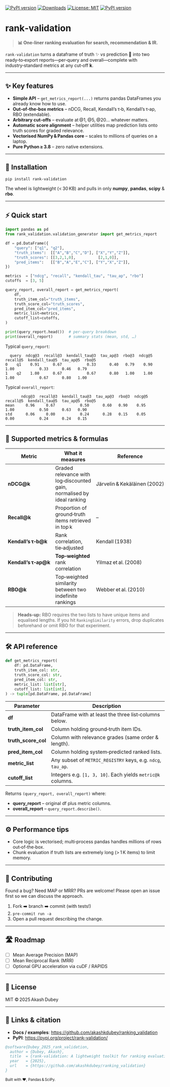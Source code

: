 [![PyPI version](https://badge.fury.io/py/rank-validation.svg)](https://badge.fury.io/py/rank-validation) 
[![Downloads](https://static.pepy.tech/badge/rank-validation)](https://pepy.tech/project/rank-validation)
[![License: MIT](https://img.shields.io/badge/License-MIT-yellow.svg)](LICENSE)
[![PyPI version](https://img.shields.io/pypi/v/rank-validation?label=PyPI)](https://pypi.org/project/rank-validation/)


# **rank‑validation**

> **📊 One‑liner ranking evaluation for search, recommendation & IR.**

`rank‑validation` turns a dataframe of truth ✨ *vs* prediction 🔮 into two ready‑to‑export reports—per‑query and overall—complete with industry‑standard metrics at any cut‑off **k**.

---

## ✨ Key features

- **Simple API** – `get_metrics_report(...)` returns pandas DataFrames you already know how to use.  
- **Out‑of‑the‑box metrics** – nDCG, Recall, Kendall’s τ‑b, Kendall’s τ‑ap, RBO (extendable).  
- **Arbitrary cut‑offs** – evaluate at @1, @5, @20… whatever matters.  
- **Automatic score alignment** – helper utilities map prediction lists onto truth scores for graded relevance.  
- **Vectorised NumPy & Pandas core** – scales to millions of queries on a laptop.  
- **Pure Python ≥ 3.8** – zero native extensions.

---

## 🚀 Installation

```bash
pip install rank-validation
```

The wheel is lightweight (< 30 KB) and pulls in only **numpy**, **pandas**, **scipy** & **rbo**.

---

## ⚡ Quick start

```python
import pandas as pd
from rank_validation.validation_generator import get_metrics_report

df = pd.DataFrame({
    "query": ["q1", "q2"],
    "truth_items":  [["A","B","C","D"], ["X","Y","Z"]],
    "truth_scores": [[3,2,1,0],          [2,1,0]],
    "pred_items":   [["B","A","E","C"], ["Y","X","Z"]],
})

metrics  = ["ndcg", "recall", "kendall_tau", "tau_ap", "rbo"]
cutoffs  = [3, 5]

query_report, overall_report = get_metrics_report(
    df,
    truth_item_col="truth_items",
    truth_score_col="truth_scores",
    pred_item_col="pred_items",
    metric_list=metrics,
    cutoff_list=cutoffs,
)

print(query_report.head())  # per‑query breakdown
print(overall_report)       # summary stats (mean, std, …)
```

Typical `query_report`:

```
  query  ndcg@3  recall@3  kendall_tau@3  tau_ap@3  rbo@3  ndcg@5  recall@5  kendall_tau@5  tau_ap@5  rbo@5
0    q1    0.91      0.67           0.33      0.40   0.79    0.90      1.00           0.33      0.46   0.79
1    q2    1.00      0.67           0.67      0.80   1.00    1.00      1.00           0.67      0.80   1.00
```

Typical `overall_report`:

```
       ndcg@3  recall@3  kendall_tau@3  tau_ap@3  rbo@3  ndcg@5  recall@5  kendall_tau@5  tau_ap@5  rbo@5
mean     0.96     0.67           0.50      0.60   0.90    0.95     1.00           0.50      0.63   0.90
std      0.06     0.00           0.24      0.28   0.15    0.05     0.00           0.24      0.24   0.15
```

---

## 🧮 Supported metrics & formulas

| Metric | What it measures | Reference |
| ------ | ---------------- | --------- |
| **nDCG@k** | Graded relevance with log‑discounted gain, normalised by ideal ranking | Järvelin & Kekäläinen (2002) |
| **Recall@k** | Proportion of ground‑truth items retrieved in top k | – |
| **Kendall’s τ‑b@k** | Rank correlation, tie‑adjusted | Kendall (1938) |
| **Kendall’s τ‑ap@k** | **Top‑weighted** rank correlation | Yilmaz et al. (2008) |
| **RBO@k** | Top‑weighted similarity between two indefinite rankings | Webber et al. (2010) |

> **Heads‑up:** RBO requires the two lists to have unique items and equalised lengths. If you hit `RankingSimilarity` errors, drop duplicates beforehand or omit RBO for that experiment.

---

## 🛠️ API reference

```python
def get_metrics_report(
    df: pd.DataFrame,
    truth_item_col: str,
    truth_score_col: str,
    pred_item_col: str,
    metric_list: list[str],
    cutoff_list: list[int],
) -> tuple[pd.DataFrame, pd.DataFrame]
```

| Parameter | Description |
|-----------|-------------|
| **df** | DataFrame with at least the three list‑columns below. |
| **truth_item_col** | Column holding ground‑truth item IDs. |
| **truth_score_col** | Column with relevance grades (same order & length). |
| **pred_item_col** | Column holding system‑predicted ranked lists. |
| **metric_list** | Any subset of `METRIC_REGISTRY` keys, e.g. `ndcg`, `tau_ap`. |
| **cutoff_list** | Integers e.g. `[1, 3, 10]`. Each yields `metric@k` columns. |

Returns `(query_report, overall_report)` where:

* **query_report** – original df plus metric columns.  
* **overall_report** – `query_report.describe()`.

---

## ⚙️ Performance tips

- Core logic is vectorised; multi‑process pandas handles millions of rows out‑of‑the‑box.  
- Chunk evaluation if truth lists are extremely long (> 1 K items) to limit memory.

---

## 🤝 Contributing

Found a bug? Need MAP or MRR? PRs are welcome! Please open an issue first so we can discuss the approach.

1. Fork ➡️ branch ➡️ commit (with tests!)  
2. `pre‑commit run -a`  
3. Open a pull request describing the change.

---

## 🛣️ Roadmap

- [ ] Mean Average Precision (MAP)  
- [ ] Mean Reciprocal Rank (MRR)  
- [ ] Optional GPU acceleration via cuDF / RAPIDS  

---

## 📝 License

MIT © 2025 Akash Dubey

---

## 🔗 Links & citation

- **Docs / examples**: <https://github.com/akashkdubey/ranking_validation>  
- **PyPI**: <https://pypi.org/project/rank-validation/>

```bibtex
@software{Dubey_2025_rank_validation,
  author = {Dubey, Akash},
  title  = {rank‑validation: A lightweight toolkit for ranking evaluation},
  year   = {2025},
  url    = {https://github.com/akashkdubey/ranking_validation}
}
```

<sub>Built with ❤️, Pandas & SciPy.</sub>
